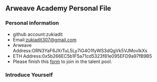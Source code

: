 ## Arweave Academy Personal File

### Personal information

- github account:zukiadit
- Email:zukiadit307@gmail.com
- Arweave Address:ORN3YaF6JXrTuL5Ly7iG4O1fyWS3dQgVk5VJMovlkXs
- ETH Address:0x5b266EC5b1F5a71cd5323f81e095EFD9a97fB9B5
- Please finish this [form](https://docs.google.com/forms/d/e/1FAIpQLSfWA5fIIcBgmRppm3jNz5vmf9Mai_QMVil-2pO4r7YKn_Zhtw/viewform?usp=sf_link) to join in the talent pool.

### Introduce Yourself
